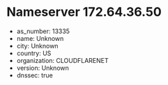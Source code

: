 # Nameserver 172.64.36.50

* as_number: 13335
* name: Unknown
* city: Unknown
* country: US
* organization: CLOUDFLARENET
* version: Unknown
* dnssec: true
